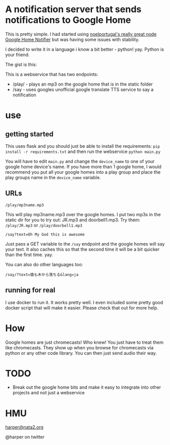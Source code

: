 # A notification server that sends notifications to Google Home

This is pretty simple. I had started using [noelportugal's really great node Google Home Notifier](https://github.com/noelportugal/google-home-notifier) but was having some issues with stability. 

I decided to write it in a language i know a bit better - python! yay. Python is your friend. 

The gist is this: 

This is a webservice that has two endpoints:

- /play/ - plays an mp3 on the google home that is in the static folder
- /say - uses googles unofficial google translate TTS service to say a notification

# use

## getting started

This uses flask and you should just be able to install the requirements: `pip install -r requirements.txt` and then run the webservice `python main.py`

You will have to edit `main.py` and change the `device_name` to one of your google home device's name. If you have more than 1 google home, I would recommend you put all your google homes into a play group and place the play groups name in the `device_name` variable. 

## URLs

`/play/mp3name.mp3`

This will play mp3name.mp3 over the google homes. I put two mp3s in the static dir for you to try out: JR.mp3 and doorbell1.mp3. Try them: `/play/JR.mp3` or `/play/doorbell1.mp3`

`/say?text=Oh My God this is awesome`

Just pass a GET variable to the `/say` endpoint and the google homes will say your text. It also caches this so that the second time it will be a bit quicker than the first time. yay. 

You can also do other languages too: 

`/say/?text=猿も木から落ちる&lang=ja` 

## running for real

I use docker to run it. It works pretty well. I even included some pretty good docker script that will make it easier. Please check that out for more help. 

# How

Google homes are just chromecasts! Who knew! You just have to treat them like chromecasts. They show up when you browse for chromecasts via python or any other code library. You can then just send audio their way. 

# TODO

* Break out the google home bits and make it easy to integrate into other projects and not just a webservice



# HMU

harper@nata2.org

@harper on twitter
